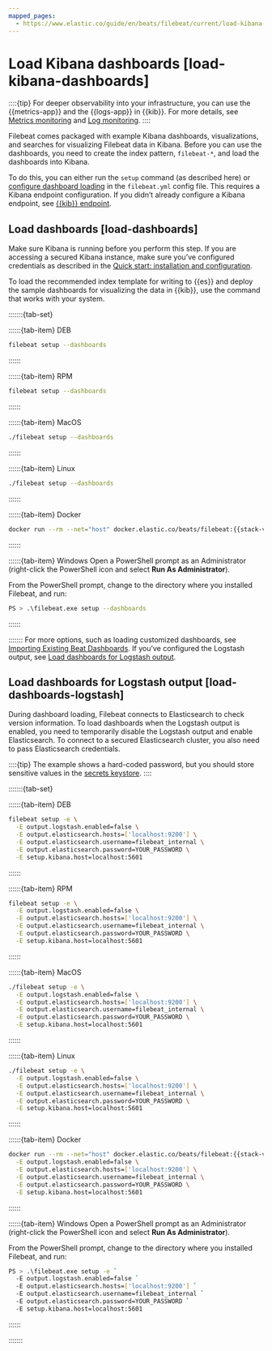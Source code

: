 ```yaml
---
mapped_pages:
  - https://www.elastic.co/guide/en/beats/filebeat/current/load-kibana-dashboards.html
---
```


# Load Kibana dashboards [load-kibana-dashboards]

::::{tip}
For deeper observability into your infrastructure, you can use the {{metrics-app}} and the {{logs-app}} in {{kib}}. For more details, see [Metrics monitoring](docs-content://solutions/observability/infra-and-hosts/analyze-infrastructure-host-metrics.md) and [Log monitoring](docs-content://solutions/observability/logs/explore-logs.md).
::::


Filebeat comes packaged with example Kibana dashboards, visualizations, and searches for visualizing Filebeat data in Kibana. Before you can use the dashboards, you need to create the index pattern, `filebeat-*`, and load the dashboards into Kibana.

To do this, you can either run the `setup` command (as described here) or [configure dashboard loading](/reference/filebeat/configuration-dashboards.md) in the `filebeat.yml` config file. This requires a Kibana endpoint configuration. If you didn’t already configure a Kibana endpoint, see [{{kib}} endpoint](/reference/filebeat/setup-kibana-endpoint.md).


## Load dashboards [load-dashboards]

Make sure Kibana is running before you perform this step. If you are accessing a secured Kibana instance, make sure you’ve configured credentials as described in the [Quick start: installation and configuration](/reference/filebeat/filebeat-installation-configuration.md).

To load the recommended index template for writing to {{es}} and deploy the sample dashboards for visualizing the data in {{kib}}, use the command that works with your system.

:::::::{tab-set}

::::::{tab-item} DEB
```sh
filebeat setup --dashboards
```
::::::

::::::{tab-item} RPM
```sh
filebeat setup --dashboards
```
::::::

::::::{tab-item} MacOS
```sh
./filebeat setup --dashboards
```
::::::

::::::{tab-item} Linux
```sh
./filebeat setup --dashboards
```
::::::

::::::{tab-item} Docker
```sh subs=true
docker run --rm --net="host" docker.elastic.co/beats/filebeat:{{stack-version}} setup --dashboards
```
::::::

::::::{tab-item} Windows
Open a PowerShell prompt as an Administrator (right-click the PowerShell icon and select **Run As Administrator**).

From the PowerShell prompt, change to the directory where you installed Filebeat, and run:

```sh
PS > .\filebeat.exe setup --dashboards
```
::::::

:::::::
For more options, such as loading customized dashboards, see [Importing Existing Beat Dashboards](http://www.elastic.co/guide/en/beats/devguide/master/import-dashboards.md). If you’ve configured the Logstash output, see [Load dashboards for Logstash output](#load-dashboards-logstash).


## Load dashboards for Logstash output [load-dashboards-logstash]

During dashboard loading, Filebeat connects to Elasticsearch to check version information. To load dashboards when the Logstash output is enabled, you need to temporarily disable the Logstash output and enable Elasticsearch. To connect to a secured Elasticsearch cluster, you also need to pass Elasticsearch credentials.

::::{tip}
The example shows a hard-coded password, but you should store sensitive values in the [secrets keystore](/reference/filebeat/keystore.md).
::::


:::::::{tab-set}

::::::{tab-item} DEB
```sh
filebeat setup -e \
  -E output.logstash.enabled=false \
  -E output.elasticsearch.hosts=['localhost:9200'] \
  -E output.elasticsearch.username=filebeat_internal \
  -E output.elasticsearch.password=YOUR_PASSWORD \
  -E setup.kibana.host=localhost:5601
```
::::::

::::::{tab-item} RPM
```sh
filebeat setup -e \
  -E output.logstash.enabled=false \
  -E output.elasticsearch.hosts=['localhost:9200'] \
  -E output.elasticsearch.username=filebeat_internal \
  -E output.elasticsearch.password=YOUR_PASSWORD \
  -E setup.kibana.host=localhost:5601
```
::::::

::::::{tab-item} MacOS
```sh
./filebeat setup -e \
  -E output.logstash.enabled=false \
  -E output.elasticsearch.hosts=['localhost:9200'] \
  -E output.elasticsearch.username=filebeat_internal \
  -E output.elasticsearch.password=YOUR_PASSWORD \
  -E setup.kibana.host=localhost:5601
```
::::::

::::::{tab-item} Linux
```sh
./filebeat setup -e \
  -E output.logstash.enabled=false \
  -E output.elasticsearch.hosts=['localhost:9200'] \
  -E output.elasticsearch.username=filebeat_internal \
  -E output.elasticsearch.password=YOUR_PASSWORD \
  -E setup.kibana.host=localhost:5601
```
::::::

::::::{tab-item} Docker
```sh subs=true
docker run --rm --net="host" docker.elastic.co/beats/filebeat:{{stack-version}} setup -e \
  -E output.logstash.enabled=false \
  -E output.elasticsearch.hosts=['localhost:9200'] \
  -E output.elasticsearch.username=filebeat_internal \
  -E output.elasticsearch.password=YOUR_PASSWORD \
  -E setup.kibana.host=localhost:5601
```
::::::

::::::{tab-item} Windows
Open a PowerShell prompt as an Administrator (right-click the PowerShell icon and select **Run As Administrator**).

From the PowerShell prompt, change to the directory where you installed Filebeat, and run:

```sh
PS > .\filebeat.exe setup -e `
  -E output.logstash.enabled=false `
  -E output.elasticsearch.hosts=['localhost:9200'] `
  -E output.elasticsearch.username=filebeat_internal `
  -E output.elasticsearch.password=YOUR_PASSWORD `
  -E setup.kibana.host=localhost:5601
```
::::::

:::::::
